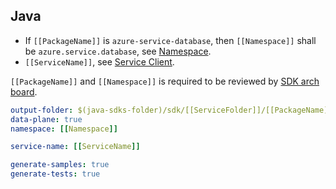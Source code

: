 ## Java

- If `[[PackageName]]` is `azure-service-database`, then `[[Namespace]]` shall be `azure.service.database`, see [Namespace](https://azure.github.io/azure-sdk/java_introduction.html#namespaces).
- `[[ServiceName]]`, see [Service Client](https://azure.github.io/azure-sdk/java_introduction.html#service-client).

`[[PackageName]]` and `[[Namespace]]` is required to be reviewed by [SDK arch board](https://github.com/Azure/azure-sdk/issues).

``` yaml $(java)
output-folder: $(java-sdks-folder)/sdk/[[ServiceFolder]]/[[PackageName]]]
data-plane: true
namespace: [[Namespace]]

service-name: [[ServiceName]]

generate-samples: true
generate-tests: true
```
